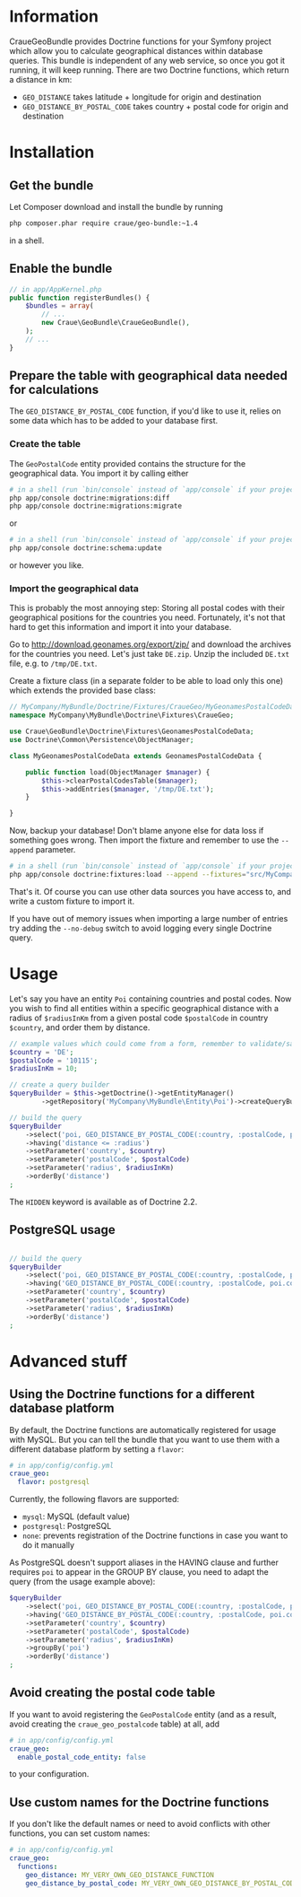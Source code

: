 # Information

CraueGeoBundle provides Doctrine functions for your Symfony project which allow you to calculate geographical distances within database queries.
This bundle is independent of any web service, so once you got it running, it will keep running.
There are two Doctrine functions, which return a distance in km:

- `GEO_DISTANCE` takes latitude + longitude for origin and destination
- `GEO_DISTANCE_BY_POSTAL_CODE` takes country + postal code for origin and destination

# Installation

## Get the bundle

Let Composer download and install the bundle by running

```sh
php composer.phar require craue/geo-bundle:~1.4
```

in a shell.

## Enable the bundle

```php
// in app/AppKernel.php
public function registerBundles() {
	$bundles = array(
		// ...
		new Craue\GeoBundle\CraueGeoBundle(),
	);
	// ...
}
```

## Prepare the table with geographical data needed for calculations

The `GEO_DISTANCE_BY_POSTAL_CODE` function, if you'd like to use it, relies on some data which has to be added to your
database first.

### Create the table

The `GeoPostalCode` entity provided contains the structure for the geographical data. You import it by calling either

```sh
# in a shell (run `bin/console` instead of `app/console` if your project is based on Symfony 3)
php app/console doctrine:migrations:diff
php app/console doctrine:migrations:migrate
```

or

```sh
# in a shell (run `bin/console` instead of `app/console` if your project is based on Symfony 3)
php app/console doctrine:schema:update
```

or however you like.

### Import the geographical data

This is probably the most annoying step: Storing all postal codes with their geographical positions for the countries
you need. Fortunately, it's not that hard to get this information and import it into your database.

Go to http://download.geonames.org/export/zip/ and download the archives for the countries you need. Let's just take
`DE.zip`. Unzip the included `DE.txt` file, e.g. to `/tmp/DE.txt`.

Create a fixture class (in a separate folder to be able to load only this one) which extends the provided base class:

```php
// MyCompany/MyBundle/Doctrine/Fixtures/CraueGeo/MyGeonamesPostalCodeData.php
namespace MyCompany\MyBundle\Doctrine\Fixtures\CraueGeo;

use Craue\GeoBundle\Doctrine\Fixtures\GeonamesPostalCodeData;
use Doctrine\Common\Persistence\ObjectManager;

class MyGeonamesPostalCodeData extends GeonamesPostalCodeData {

	public function load(ObjectManager $manager) {
		$this->clearPostalCodesTable($manager);
		$this->addEntries($manager, '/tmp/DE.txt');
	}

}
```

Now, backup your database! Don't blame anyone else for data loss if something goes wrong.
Then import the fixture and remember to use the `--append` parameter.

```sh
# in a shell (run `bin/console` instead of `app/console` if your project is based on Symfony 3)
php app/console doctrine:fixtures:load --append --fixtures="src/MyCompany/MyBundle/Doctrine/Fixtures/CraueGeo"
```

That's it. Of course you can use other data sources you have access to, and write a custom fixture to import it.

If you have out of memory issues when importing a large number of entries try adding the `--no-debug` switch to avoid
logging every single Doctrine query.

# Usage

Let's say you have an entity `Poi` containing countries and postal codes. Now you wish to find all entities within a
specific geographical distance with a radius of `$radiusInKm` from a given postal code `$postalCode` in country
`$country`, and order them by distance.

```php
// example values which could come from a form, remember to validate/sanitize them first
$country = 'DE';
$postalCode = '10115';
$radiusInKm = 10;

// create a query builder
$queryBuilder = $this->getDoctrine()->getEntityManager()
		->getRepository('MyCompany\MyBundle\Entity\Poi')->createQueryBuilder('poi');

// build the query
$queryBuilder
	->select('poi, GEO_DISTANCE_BY_POSTAL_CODE(:country, :postalCode, poi.country, poi.postalCode) AS HIDDEN distance')
	->having('distance <= :radius')
	->setParameter('country', $country)
	->setParameter('postalCode', $postalCode)
	->setParameter('radius', $radiusInKm)
	->orderBy('distance')
;
```

The `HIDDEN` keyword is available as of Doctrine 2.2.

## PostgreSQL usage

```php

// build the query
$queryBuilder
	->select('poi, GEO_DISTANCE_BY_POSTAL_CODE(:country, :postalCode, poi.country, poi.postalCode) AS HIDDEN distance')
	->having('GEO_DISTANCE_BY_POSTAL_CODE(:country, :postalCode, poi.country, poi.postalCode) <= :radius')
	->setParameter('country', $country)
	->setParameter('postalCode', $postalCode)
	->setParameter('radius', $radiusInKm)
	->orderBy('distance')
;
```

# Advanced stuff

## Using the Doctrine functions for a different database platform

By default, the Doctrine functions are automatically registered for usage with MySQL. But you can tell the bundle that
you want to use them with a different database platform by setting a `flavor`:

```yaml
# in app/config/config.yml
craue_geo:
  flavor: postgresql
```

Currently, the following flavors are supported:
- `mysql`: MySQL (default value)
- `postgresql`: PostgreSQL
- `none`: prevents registration of the Doctrine functions in case you want to do it manually

As PostgreSQL doesn't support aliases in the HAVING clause and further requires `poi` to appear in the GROUP BY clause,
you need to adapt the query (from the usage example above):

```php
$queryBuilder
	->select('poi, GEO_DISTANCE_BY_POSTAL_CODE(:country, :postalCode, poi.country, poi.postalCode) AS HIDDEN distance')
	->having('GEO_DISTANCE_BY_POSTAL_CODE(:country, :postalCode, poi.country, poi.postalCode) <= :radius')
	->setParameter('country', $country)
	->setParameter('postalCode', $postalCode)
	->setParameter('radius', $radiusInKm)
	->groupBy('poi')
	->orderBy('distance')
;
```

## Avoid creating the postal code table

If you want to avoid registering the `GeoPostalCode` entity (and as a result, avoid creating the `craue_geo_postalcode` table) at all, add

```yaml
# in app/config/config.yml
craue_geo:
  enable_postal_code_entity: false
```

to your configuration.

## Use custom names for the Doctrine functions

If you don't like the default names or need to avoid conflicts with other functions, you can set custom names:

```yaml
# in app/config/config.yml
craue_geo:
  functions:
    geo_distance: MY_VERY_OWN_GEO_DISTANCE_FUNCTION
    geo_distance_by_postal_code: MY_VERY_OWN_GEO_DISTANCE_BY_POSTAL_CODE_FUNCTION
```

